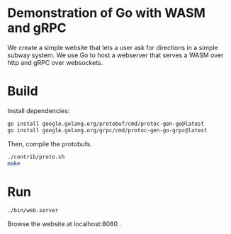# Demonstration of Go with WASM and gRPC

We create a simple website that lets a user ask for directions in a simple subway system.  We use Go to host a webserver that serves a WASM over http and gRPC over websockets.

# Build

Install dependencies:

```bash
go install google.golang.org/protobuf/cmd/protoc-gen-go@latest
go install google.golang.org/grpc/cmd/protoc-gen-go-grpc@latest
```

Then, compile the protobufs.

```bash
./contrib/proto.sh
make
```

# Run

```bash
./bin/web.server
```
Browse the website at localhost:8080 .  
